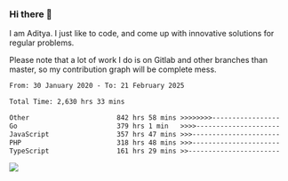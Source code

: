 ### Hi there 👋

I am Aditya. I just like to code, and come up with innovative solutions for regular problems.

Please note that a lot of work I do is on Gitlab and other branches than master, so my contribution graph will be complete mess.

<!--START_SECTION:waka-->

```txt
From: 30 January 2020 - To: 21 February 2025

Total Time: 2,630 hrs 33 mins

Other                      842 hrs 58 mins >>>>>>>>-----------------   32.05 %
Go                         379 hrs 1 min   >>>>---------------------   14.41 %
JavaScript                 357 hrs 47 mins >>>----------------------   13.60 %
PHP                        318 hrs 48 mins >>>----------------------   12.12 %
TypeScript                 161 hrs 29 mins >>-----------------------   06.14 %
```

<!--END_SECTION:waka-->

![](https://komarev.com/ghpvc/?username=BrainBuzzer)
